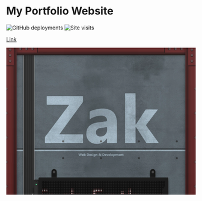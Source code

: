 # My Portfolio Website

![GitHub deployments](https://img.shields.io/github/deployments/gigabyte5671/portfolio-2/github-pages?label=deployment)
![Site visits](https://img.shields.io/badge/dynamic/json?color=blue&label=visits&query=%24.value&url=https%3A%2F%2Fapi.countapi.xyz%2Fget%2Fzakweb.dev%2Fvisits)

[Link](https://zakweb.dev/)

![website preview](/images/site-banner.webp)
